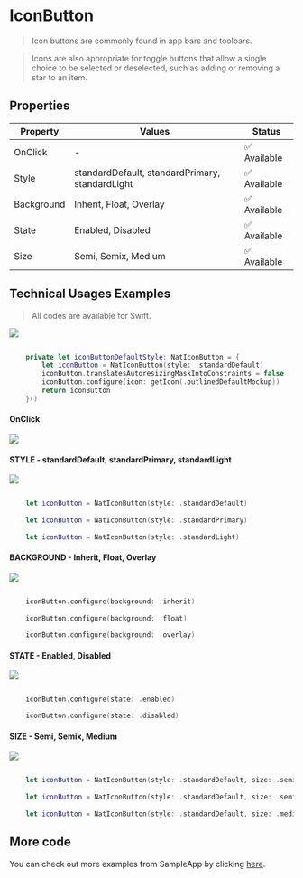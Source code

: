 # IconButton

> Icon buttons are commonly found in app bars and toolbars.

> Icons are also appropriate for toggle buttons that allow a single choice to be selected or deselected, such as adding or removing a star to an item.



## Properties

| Property           | Values                         | Status            |
| --------------     | -------------------------      | ----------------- |
| OnClick             | -                          | ✅  Available     |
| Style          | standardDefault, standardPrimary, standardLight   | ✅  Available     |
| Background         | Inherit, Float, Overlay        | ✅  Available     |
| State          | Enabled, Disabled                    | ✅  Available     |
| Size               | Semi, Semix, Medium            | ✅  Available     |


## Technical Usages Examples

> All codes are available for Swift.

![](./images/iconbutton.png)

```swift

    private let iconButtonDefaultStyle: NatIconButton = {
        let iconButton = NatIconButton(style: .standardDefault)
        iconButton.translatesAutoresizingMaskIntoConstraints = false
        iconButton.configure(icon: getIcon(.outlinedDefaultMockup))
        return iconButton
    }()

```


#### OnClick

![](./images/iconbutton_press.png)



#### STYLE - standardDefault, standardPrimary, standardLight

![](./images/iconbutton_color.png)

```swift

    let iconButton = NatIconButton(style: .standardDefault)
    
    let iconButton = NatIconButton(style: .standardPrimary)
            
    let iconButton = NatIconButton(style: .standardLight)

```





#### BACKGROUND - Inherit, Float, Overlay

![](./images/iconbutton_backgroundstyle.png)

```swift

    iconButton.configure(background: .inherit)
    
    iconButton.configure(background: .float)
    
    iconButton.configure(background: .overlay)

```





#### STATE - Enabled, Disabled


![](./images/iconbutton.png)

```swift

    iconButton.configure(state: .enabled)

    iconButton.configure(state: .disabled)

```


>


#### SIZE - Semi, Semix, Medium

![](./images/iconbutton_size.png)

```swift

    let iconButton = NatIconButton(style: .standardDefault, size: .semi)
    
    let iconButton = NatIconButton(style: .standardDefault, size: .semiX)
        
    let iconButton = NatIconButton(style: .standardDefault, size: .medium)

```




## More code
You can check out more examples from SampleApp by clicking [here](https://github.com/natura-cosmeticos/natds-ios/blob/master/SampleApp/Sources/Sample/Components/IconButton/IconButtonItemViewController.swift).
